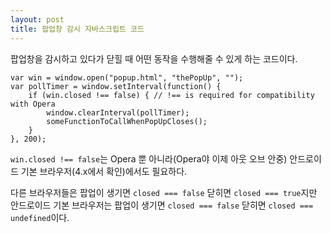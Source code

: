 ```yaml
---
layout: post
title: 팝업창 감시 자바스크립트 코드
---
```


팝업창을 감시하고 있다가 닫힐 때 어떤 동작을 수행해줄 수 있게 하는 코드이다.

    var win = window.open("popup.html", "thePopUp", "");
    var pollTimer = window.setInterval(function() {
        if (win.closed !== false) { // !== is required for compatibility with Opera
            window.clearInterval(pollTimer);
            someFunctionToCallWhenPopUpCloses();
        }
    }, 200);

`win.closed !== false`는 Opera 뿐 아니라(Opera야 이제 아웃 오브 안중) 안드로이드 기본 브라우저(4.x에서 확인)에서도 필요하다.

다른 브라우저들은 팝업이 생기면 `closed === false` 닫히면 `closed === true`지만 안드로이드 기본 브라우저는 팝업이 생기면 `closed === false` 닫히면 `closed === undefined`이다.
